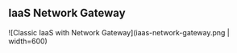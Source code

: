 ## IaaS Network Gateway

![Classic IaaS with Network Gateway](iaas-network-gateway.png | width=600)
